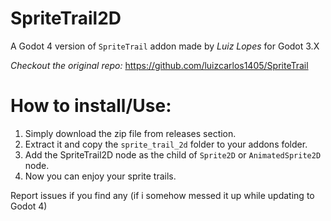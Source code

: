 # SpriteTrail2D
A Godot 4 version of `SpriteTrail` addon made by *Luiz Lopes* for Godot 3.X

*Checkout the original repo:*
https://github.com/luizcarlos1405/SpriteTrail

# How to install/Use:
1. Simply download the zip file from releases section.
2. Extract it and copy the `sprite_trail_2d` folder to your addons folder.
3. Add the SpriteTrail2D node as the child of `Sprite2D` or `AnimatedSprite2D` node.
4. Now you can enjoy your sprite trails.

Report issues if you find any (if i somehow messed it up while updating to Godot 4)
